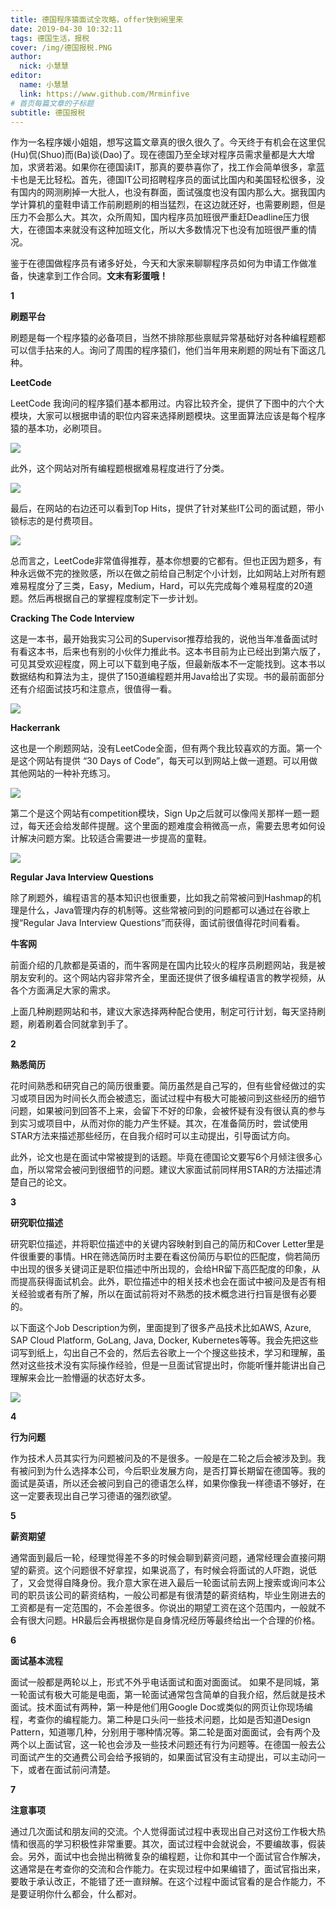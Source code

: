 ```yaml
---
title: 德国程序猿面试全攻略，offer快到碗里来
date: 2019-04-30 10:32:11
tags: 德国生活，报税
cover: /img/德国报税.PNG
author: 
  nick: 小慧慧
editor:
  name: 小慧慧
  link: https://www.github.com/Mrminfive
# 首页每篇文章的子标题
subtitle: 德国报税
---
```

作为一名程序媛小姐姐，想写这篇文章真的很久很久了。今天终于有机会在这里侃(Hu)侃(Shuo)而(Ba)谈(Dao)了。现在德国乃至全球对程序员需求量都是大大增加，求贤若渴。如果你在德国读IT，那真的要恭喜你了，找工作会简单很多，拿蓝卡也是无比轻松。首先，德国IT公司招聘程序员的面试比国内和美国轻松很多，没有国内的网测刷掉一大批人，也没有群面，面试强度也没有国内那么大。据我国内学计算机的童鞋申请工作前刷题刷的相当猛烈，在这边就还好，也需要刷题，但是压力不会那么大。其次，众所周知，国内程序员加班很严重赶Deadline压力很大，在德国本来就没有这种加班文化，所以大多数情况下也没有加班很严重的情况。

  

鉴于在德国做程序员有诸多好处，今天和大家来聊聊程序员如何为申请工作做准备，快速拿到工作合同。**文末有彩蛋哦！**

  

**1**

**刷题平台**

刷题是每一个程序猿的必备项目，当然不排除那些禀赋异常基础好对各种编程题都可以信手拈来的人。询问了周围的程序猿们，他们当年用来刷题的网址有下面这几种。

**LeetCode**

LeetCode 我询问的程序猿们基本都用过。内容比较齐全，提供了下图中的六个大模块，大家可以根据申请的职位内容来选择刷题模块。这里面算法应该是每个程序猿的基本功，必刷项目。

![](https://mmbiz.qpic.cn/mmbiz_png/rW3MWnUicJ7do9pkiakb4DCpmgiclsJuUibibXuzNqPxQqfurwW2AaMS9hZufzNmnLrypna9onN10rx4GOLbmnAsSiaQ/640?wx_fmt=png)

此外，这个网站对所有编程题根据难易程度进行了分类。

![](https://mmbiz.qpic.cn/mmbiz_jpg/rW3MWnUicJ7do9pkiakb4DCpmgiclsJuUibibTVfVbq6N3sUfZMQSSCQEVNKkxVhnHoEqRwFrraHOmib96rEG8IttvEw/640?wx_fmt=jpeg)

最后，在网站的右边还可以看到Top Hits，提供了针对某些IT公司的面试题，带小锁标志的是付费项目。

![](https://mmbiz.qpic.cn/mmbiz_jpg/rW3MWnUicJ7do9pkiakb4DCpmgiclsJuUibibqjxuxwtldG3YDHzz1Y2LiaEgwhH9WojZRibKoL8kb6FVPTlHI6qfEiczw/640?wx_fmt=jpeg)

总而言之，LeetCode非常值得推荐，基本你想要的它都有。但也正因为题多，有种永远做不完的挫败感，所以在做之前给自己制定个小计划，比如网站上对所有题难易程度分了三类，Easy，Medium，Hard，可以先完成每个难易程度的20道题。然后再根据自己的掌握程度制定下一步计划。

  

**Cracking The Code Interview**

这是一本书，最开始我实习公司的Supervisor推荐给我的，说他当年准备面试时有看这本书，后来也有别的小伙伴力推此书。这本书目前为止已经出到第六版了，可见其受欢迎程度，网上可以下载到电子版，但最新版本不一定能找到。这本书以数据结构和算法为主，提供了150道编程题并用Java给出了实现。书的最前面部分还有介绍面试技巧和注意点，很值得一看。

![](https://mmbiz.qpic.cn/mmbiz_jpg/rW3MWnUicJ7do9pkiakb4DCpmgiclsJuUibibJECZgV7Q6WK8rymwxicfB9gHnXPCW78W6Zk2mhnO2WnurYf2O0rOc7A/640?wx_fmt=jpeg)

  

**Hackerrank**

这也是一个刷题网站，没有LeetCode全面，但有两个我比较喜欢的方面。第一个是这个网站有提供 “30 Days of Code”，每天可以到网站上做一道题。可以用做其他网站的一种补充练习。

![](https://mmbiz.qpic.cn/mmbiz_jpg/rW3MWnUicJ7do9pkiakb4DCpmgiclsJuUibibsDHg4Le9iazWib9icghFsLUjiaEccz9PBfod5TDp2AAL8ACHIzTvhvgc2A/640?wx_fmt=jpeg)

第二个是这个网站有competition模块，Sign Up之后就可以像闯关那样一题一题过，每天还会给发邮件提醒。这个里面的题难度会稍微高一点，需要去思考如何设计解决问题方案。比较适合需要进一步提高的童鞋。

![](https://mmbiz.qpic.cn/mmbiz_png/rW3MWnUicJ7do9pkiakb4DCpmgiclsJuUibibxSA0icBia9sovibJZxSuSkic9MSp4zHoCZWtQeINOibk5ibWGas6HkbERcWA/640?wx_fmt=png)

**Regular Java Interview Questions**

除了刷题外，编程语言的基本知识也很重要，比如我之前常被问到Hashmap的机理是什么，Java管理内存的机制等。这些常被问到的问题都可以通过在谷歌上搜“Regular Java Interview Questions”而获得，面试前很值得花时间看看。

**牛客网**

前面介绍的几款都是英语的，而牛客网是在国内比较火的程序员刷题网站，我是被朋友安利的。这个网站内容非常齐全，里面还提供了很多编程语言的教学视频，从各个方面满足大家的需求。  

  

上面几种刷题网站和书，建议大家选择两种配合使用，制定可行计划，每天坚持刷题，刷着刷着合同就拿到手了。

  

**2**

**熟悉简历**

花时间熟悉和研究自己的简历很重要。简历虽然是自己写的，但有些曾经做过的实习或项目因为时间长久而会被遗忘，面试过程中有极大可能被问到这些经历的细节问题，如果被问到回答不上来，会留下不好的印象，会被怀疑有没有很认真的参与到实习或项目中，从而对你的能力产生怀疑。其次，在准备简历时，尝试使用STAR方法来描述那些经历，在自我介绍时可以主动提出，引导面试方向。

  

此外，论文也是在面试中常被提到的话题。毕竟在德国论文要写6个月倾注很多心血，所以常常会被问到很细节的问题。建议大家面试前同样用STAR的方法描述清楚自己的论文。

  

**3**

**研究职位描述**

研究职位描述，并将职位描述中的关键内容映射到自己的简历和Cover Letter里是件很重要的事情。HR在筛选简历时主要在看这份简历与职位的匹配度，倘若简历中出现的很多关键词正是职位描述中所出现的，会给HR留下高匹配度的印象，从而提高获得面试机会。此外，职位描述中的相关技术也会在面试中被问及是否有相关经验或者有所了解，所以在面试前将对不熟悉的技术概念进行扫盲是很有必要的。

  

以下面这个Job Description为例，里面提到了很多产品技术比如AWS, Azure, SAP Cloud Platform, GoLang, Java, Docker, Kubernetes等等。我会先把这些词写到纸上，勾出自己不会的，然后去谷歌上一个个搜这些技术，学习和理解，虽然对这些技术没有实际操作经验，但是一旦面试官提出时，你能听懂并能讲出自己理解来会比一脸懵逼的状态好太多。

![](https://mmbiz.qpic.cn/mmbiz_png/rW3MWnUicJ7dq55SiagTusCoeqjXgsSEZic4tPEKkC2DicReepchB9x63LuOeibMxFdoHLecsdEbOpepqSice03QOyJw/640?wx_fmt=png)

**4**

**行为问题**

作为技术人员其实行为问题被问及的不是很多。一般是在二轮之后会被涉及到。我有被问到为什么选择本公司，今后职业发展方向，是否打算长期留在德国等。我的面试是英语，所以还会被问到自己的德语怎么样，如果你像我一样德语不够好，在这一定要表现出自己学习德语的强烈欲望。

  

**5**

**薪资期望**

通常面到最后一轮，经理觉得差不多的时候会聊到薪资问题，通常经理会直接问期望的薪资。这个问题很不好拿捏，如果说高了，有时候会将面试的人吓跑，说低了，又会觉得自降身份。我介意大家在进入最后一轮面试前去网上搜索或询问本公司的职员该公司的薪资结构，一般公司都是有很清楚的薪资结构，毕业生刚进去的工资都是有一定范围的，不会差很多。你说出的期望工资在这个范围内，一般就不会有很大问题。HR最后会再根据你是自身情况经历等最终给出一个合理的价格。

  

**6**

**面试基本流程**

面试一般都是两轮以上，形式不外乎电话面试和面对面面试。 如果不是同城，第一轮面试有极大可能是电面，第一轮面试通常包含简单的自我介绍，然后就是技术面试。技术面试有两种，第一种是他们用Google Doc或类似的网页让你现场编程，考查你的编程能力。第二种是口头问一些技术问题，比如是否知道Design Pattern，知道哪几种，分别用于哪种情况等。第二轮是面对面面试，会有两个及两个以上面试官，这一轮也会涉及一些技术问题还有行为问题等。在德国一般去公司面试产生的交通费公司会给予报销的，如果面试官没有主动提出，可以主动问一下，或者在面试前问清楚。

  

**7**

**注意事项**

通过几次面试和朋友间的交流。个人觉得面试过程中表现出自己对这份工作极大热情和很高的学习积极性非常重要。其次，面试过程中会就说会，不要编故事，假装会。另外，面试中也会抛出稍微复杂的编程题，让你和其中一个面试官合作解决，这通常是在考查你的交流和合作能力。在实现过程中如果编错了，面试官指出来，要敢于承认改正，不能错了还一直辩解。在这个过程中面试官看的是合作能力，不是要证明你什么都会，什么都对。

  
